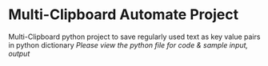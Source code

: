 # Multi-Clipboard Automate Project
Multi-Clipboard python project to save regularly used text as key value pairs in python dictionary
*Please view the python file for code & sample input, output*
